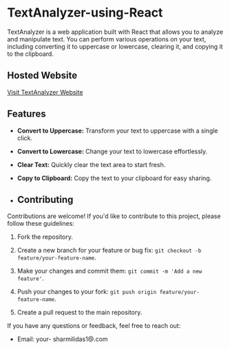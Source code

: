 # TextAnalyzer-using-React
TextAnalyzer is a web application built with React that allows you to analyze and manipulate text. You can perform various operations on your text, including converting it to uppercase or lowercase, clearing it, and copying it to the clipboard.

## Hosted Website
[Visit TextAnalyzer Website](https://textanalyzer-by-sharmili.netlify.app/)

## Features

- **Convert to Uppercase:** Transform your text to uppercase with a single click.

- **Convert to Lowercase:** Change your text to lowercase effortlessly.

- **Clear Text:** Quickly clear the text area to start fresh.

- **Copy to Clipboard:** Copy the text to your clipboard for easy sharing.

- ## Contributing

Contributions are welcome! If you'd like to contribute to this project, please follow these guidelines:

1. Fork the repository.

2. Create a new branch for your feature or bug fix: `git checkout -b feature/your-feature-name`.

3. Make your changes and commit them: `git commit -m 'Add a new feature'`.

4. Push your changes to your fork: `git push origin feature/your-feature-name`.

5. Create a pull request to the main repository.

If you have any questions or feedback, feel free to reach out:

- Email: your- sharmilidas1@.com
